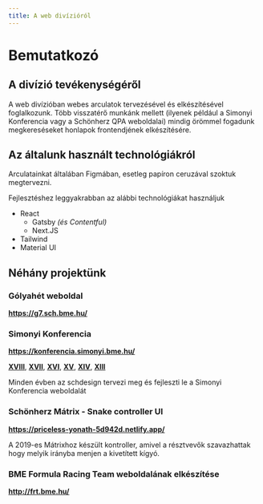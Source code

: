 ```yaml
---
title: A web divízióról
---
```


# Bemutatkozó

## A divízió tevékenységéről

A web divízióban webes arculatok tervezésével és elkészítésével foglalkozunk. Több visszatérő munkánk mellett (ilyenek például a Simonyi Konferencia vagy a Schönherz QPA weboldalai) mindig örömmel fogadunk megkereséseket honlapok frontendjének elkészítésére.

## Az általunk használt technológiákról

Arculatainkat általában Figmában, esetleg papíron ceruzával szoktuk megtervezni.

Fejlesztéshez leggyakrabban az alábbi technológiákat használjuk

- React
    - Gatsby *(és Contentful)*
    - Next.JS
- Tailwind
- Material UI

## Néhány projektünk

### Gólyahét weboldal

**https://g7.sch.bme.hu/**

### Simonyi Konferencia

**https://konferencia.simonyi.bme.hu/**

**[XVIII](https://2021.konferencia.simonyi.bme.hu/)**, **[XVII](https://konferencia.simonyi.bme.hu/2020)**, **[XVI](https://konferencia.simonyi.bme.hu/2019)**, **[XV](https://konferencia.simonyi.bme.hu/2018)**, **[XIV](https://konferencia.simonyi.bme.hu/2017)**, **[XIII](https://konferencia.simonyi.bme.hu/2016)**

Minden évben az schdesign tervezi meg és fejleszti le a Simonyi Konferencia weboldalát

### Schönherz Mátrix - Snake controller UI

**https://priceless-yonath-5d942d.netlify.app/**

A 2019-es Mátrixhoz készült kontroller, amivel a résztvevők szavazhattak hogy melyik irányba menjen a kivetített kígyó.

### BME Formula Racing Team weboldalának elkészítése

**http://frt.bme.hu/**
